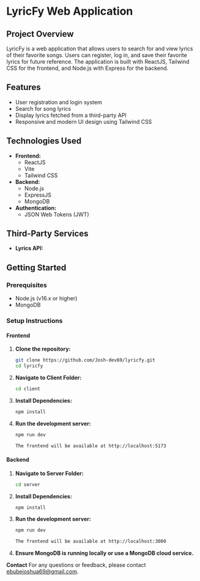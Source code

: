 # LyricFy Web Application

## Project Overview

LyricFy is a web application that allows users to search for and view lyrics of their favorite songs. Users can register, log in, and save their favorite lyrics for future reference. The application is built with ReactJS, Tailwind CSS for the frontend, and Node.js with Express for the backend.

## Features

- User registration and login system
- Search for song lyrics
- Display lyrics fetched from a third-party API
- Responsive and modern UI design using Tailwind CSS

## Technologies Used

- **Frontend:**
  - ReactJS
  - Vite
  - Tailwind CSS
- **Backend:**
  - Node.js
  - ExpressJS
  - MongoDB
- **Authentication:**
  - JSON Web Tokens (JWT)

## Third-Party Services

- **Lyrics API:**

## Getting Started

### Prerequisites

- Node.js (v16.x or higher)
- MongoDB

### Setup Instructions

#### Frontend

1. **Clone the repository:**

   ```sh
   git clone https://github.com/Josh-dev69/lyricfy.git
   cd lyricfy

   ```

2. **Navigate to Client Folder:**

   ```sh
   cd client

   ```

3. **Install Dependencies:**

   ```sh
   npm install

   ```

4. **Run the development server:**

   ```sh
   npm run dev

   The frontend will be available at http://localhost:5173
   ```

#### Backend

1. **Navigate to Server Folder:**

   ```sh
   cd server

   ```

2. **Install Dependencies:**

   ```sh
   npm install

   ```

3. **Run the development server:**

   ```sh
   npm run dev

   The frontend will be available at http://localhost:3000

   ```

4. **Ensure MongoDB is running locally or use a MongoDB cloud service.**

**Contact**
For any questions or feedback, please contact ebubejoshua69@gmail.com.
